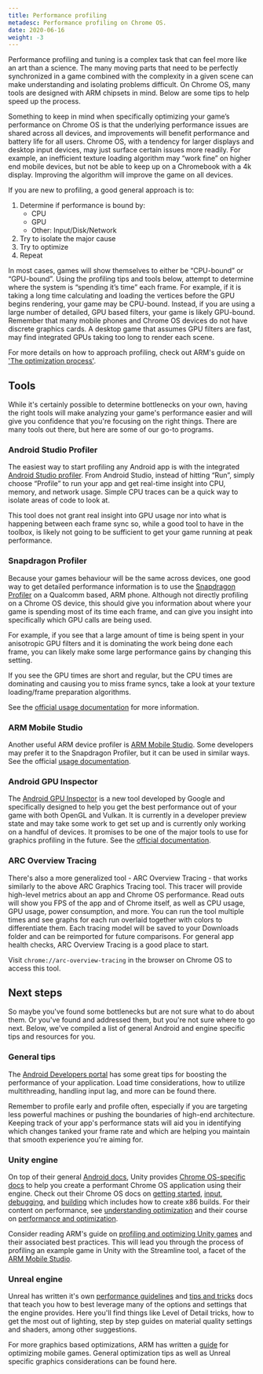 ```yaml
---
title: Performance profiling
metadesc: Performance profiling on Chrome OS.
date: 2020-06-16
weight: -3
---
```


Performance profiling and tuning is a complex task that can feel more like an art than a science. The many moving parts that need to be perfectly synchronized in a game combined with the complexity in a given scene can make understanding and isolating problems difficult. On Chrome OS, many tools are designed with ARM chipsets in mind. Below are some tips to help speed up the process.

Something to keep in mind when specifically optimizing your game’s performance on Chrome OS is that the underlying performance issues are shared across all devices, and improvements will benefit performance and battery life for all users. Chrome OS, with a tendency for larger displays and desktop input devices, may just surface certain issues more readily. For example, an inefficient texture loading algorithm may “work fine” on higher end mobile devices, but not be able to keep up on a Chromebook with a 4k display. Improving the algorithm will improve the game on all devices.

If you are new to profiling, a good general approach is to:

1. Determine if performance is bound by:
   - CPU
   - GPU
   - Other: Input/Disk/Network
1. Try to isolate the major cause
1. Try to optimize
1. Repeat

In most cases, games will show themselves to either be “CPU-bound” or “GPU-bound”. Using the profiling tips and tools below, attempt to determine where the system is “spending it’s time” each frame. For example, if it is taking a long time calculating and loading the vertices before the GPU begins rendering, your game may be CPU-bound. Instead, if you are using a large number of detailed, GPU based filters, your game is likely GPU-bound. Remember that many mobile phones and Chrome OS devices do not have discrete graphics cards. A desktop game that assumes GPU filters are fast, may find integrated GPUs taking too long to render each scene.

For more details on how to approach profiling, check out ARM's guide on ['The optimization process'](https://developer.arm.com/docs/100959/0101/the-optimization-process).

## Tools

While it's certainly possible to determine bottlenecks on your own, having the right tools will make analyzing your game's performance easier and will give you confidence that you're focusing on the right things. There are many tools out there, but here are some of our go-to programs.

### Android Studio Profiler

The easiest way to start profiling any Android app is with the integrated [Android Studio profiler](https://developer.android.com/studio/profile/android-profiler). From Android Studio, instead of hitting “Run”, simply choose “Profile” to run your app and get real-time insight into CPU, memory, and network usage. Simple CPU traces can be a quick way to isolate areas of code to look at.

This tool does not grant real insight into GPU usage nor into what is happening between each frame sync so, while a good tool to have in the toolbox, is likely not going to be sufficient to get your game running at peak performance.

### Snapdragon Profiler

Because your games behaviour will be the same across devices, one good way to get detailed performance information is to use the [Snapdragon Profiler](https://developer.qualcomm.com/software/snapdragon-profiler) on a Qualcomm based, ARM phone. Although not directly profiling on a Chrome OS device, this should give you information about where your game is spending most of its time each frame, and can give you insight into specifically which GPU calls are being used.

For example, if you see that a large amount of time is being spent in your anisotropic GPU filters and it is dominating the work being done each frame, you can likely make some large performance gains by changing this setting.

If you see the GPU times are short and regular, but the CPU times are dominating and causing you to miss frame syncs, take a look at your texture loading/frame preparation algorithms.

See the [official usage documentation](https://developer.qualcomm.com/software/snapdragon-profiler/app-notes) for more information.

### ARM Mobile Studio

Another useful ARM device profiler is [ARM Mobile Studio](https://developer.arm.com/tools-and-software/graphics-and-gaming/arm-mobile-studio). Some developers may prefer it to the Snapdragon Profiler, but it can be used in similar ways. See the official [usage documentation](https://developer.arm.com/tools-and-software/graphics-and-gaming/arm-mobile-studio/learn/get-started).

### Android GPU Inspector

The [Android GPU Inspector](https://gpuinspector.dev/) is a new tool developed by Google and specifically designed to help you get the best performance out of your game with both OpenGL and Vulkan. It is currently in a developer preview state and may take some work to get set up and is currently only working on a handful of devices. It promises to be one of the major tools to use for graphics profiling in the future. See the [official documentation](https://gpuinspector.dev/docs/).

### ARC Overview Tracing

There's also a more generalized tool - ARC Overview Tracing - that works similarly to the above ARC Graphics Tracing tool. This tracer will provide high-level metrics about an app and Chrome OS performance. Read outs will show you FPS of the app and of Chrome itself, as well as CPU usage, GPU usage, power consumption, and more. You can run the tool multiple times and see graphs for each run overlaid together with colors to differentiate them. Each tracing model will be saved to your Downloads folder and can be reimported for future comparisons. For general app health checks, ARC Overview Tracing is a good place to start.

Visit `chrome://arc-overview-tracing` in the browser on Chrome OS to access this tool.

## Next steps

So maybe you've found some bottlenecks but are not sure what to do about them. Or you've found and addressed them, but you're not sure where to go next. Below, we've compiled a list of general Android and engine specific tips and resources for you.

### General tips

The [Android Developers portal](https://developer.android.com/games/optimize) has some great tips for boosting the performance of your application. Load time considerations, how to utilize multithreading, handling input lag, and more can be found there.

Remember to profile early and profile often, especially if you are targeting less powerful machines or pushing the boundaries of high-end architecture. Keeping track of your app's performance stats will aid you in identifying which changes tanked your frame rate and which are helping you maintain that smooth experience you're aiming for.

### Unity engine

On top of their general [Android docs](https://docs.unity3d.com/Manual/android.html), Unity provides [Chrome OS-specific docs](https://docs.unity3d.com/Manual/android-ChromeOS-introducing.html) to help you create a performant Chrome OS application using their engine. Check out their Chrome OS docs on [getting started](https://docs.unity3d.com/Manual/android-ChromeOS-getting-started.html), [input](https://docs.unity3d.com/Manual/android-ChromeOS-support-user-input.html), [debugging](https://docs.unity3d.com/Manual/android-ChromeOS-debugging.html), and [building](https://docs.unity3d.com/Manual/android-ChromeOS-building-your-application.html) which includes how to create x86 builds. For their content on performance, see [understanding optimization](https://docs.unity3d.com/Manual/BestPracticeUnderstandingPerformanceInUnity.html) and their course on [performance and optimization](https://learn.unity.com/course/performance-and-optimisation).

Consider reading ARM's guide on [profiling and optimizing Unity games](https://developer.arm.com/docs/100140/0402/performance-analysis/profiling-a-unity-game-example) and their associated best practices. This will lead you through the process of profiling an example game in Unity with the Streamline tool, a facet of the [ARM Mobile Studio](#arm-mobile-studio).

### Unreal engine

Unreal has written it's own [performance guidelines](https://docs.unrealengine.com/en-US/Platforms/Mobile/Performance/index.html) and [tips and tricks](https://docs.unrealengine.com/en-US/Platforms/Mobile/Performance/TipsAndTricks/index.html) docs that teach you how to best leverage many of the options and settings that the engine provides. Here you'll find things like Level of Detail tricks, how to get the most out of lighting, step by step guides on material quality settings and shaders, among other suggestions.

For more graphics based optimizations, ARM has written a [guide](https://developer.arm.com/docs/100959/0101/optimizations-and-optimization-techniques/unreal-engine-best-practices) for optimizing mobile games. General optimization tips as well as Unreal specific graphics considerations can be found here.
